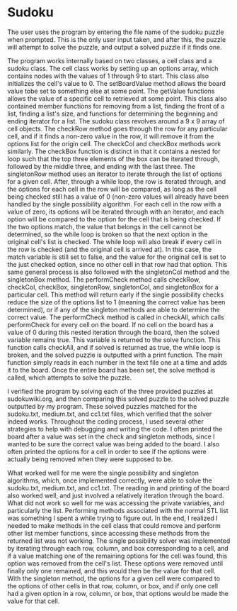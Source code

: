 Sudoku
======

The user uses the program by entering the file name of the sudoku puzzle when prompted. This is the only user input taken, and after this, the puzzle will attempt to solve the puzzle, and output a solved puzzle if it finds one.

The program works internally based on two classes, a cell class and a sudoku class. The cell class works by setting up an options array, which contains nodes with the values of 1 through 9 to start. This class also initializes the cell's value to 0. The setBoardValue method allows the board value tobe set to something else at some point. The getValue functions allows the value of a specific cell to retrieved at some point. This class also contained member functions for removing from a list, finding the front of a list, finding a list's size, and functions for determining the beginning and ending iterator for a list. The sudoku class revolves around a 9 x 9 array of cell objects. The checkRow method goes through the row for any particular cell, and if it finds a non-zero value in the row, it will remove it from the options list for the origin cell. The checkCol and checkBox methods work similarly. The checkBox function is distinct in that it contains a nested for loop such that the top three elements of the box can be iterated through, followed by the middle three, and ending with the last three. The singletonRow method uses an iterator to iterate through the list of options for a given cell. After, through a while loop, the row is iterated through, and the options for each cell in the row will be compared, as long as the cell being checked still has a value of 0 (non-zero values will already have been handled by the single possibility algorithm. For each cell in the row with a value of zero, its options will be iterated through with an iterator, and each option will be compared to the option for the cell that is being checked. If the two options match, the value that belongs in the cell cannot be determined, so the while loop is broken so that the next option in the original cell's list is checked. The while loop will also break if every cell in the row is checked (and the original cell is arrived at). In this case, the match variable is still set to false, and the value for the original cell is set to the just checked option, since no other cell in that row had that option. This same general process is also followed with the singletonCol method and the singletonBox method. The performCheck method calls checkRow, checkCol, checkBox, singletonRow, singletonCol, and singletonBox for a particular cell. This method will return early if the single possibility checks reduce the size of the options list to 1 (meaning the correct value has been determined), or if any of the singleton methods are able to determine the correct value. The performCheck method is called in checkAll, which calls performCheck for every cell on the board. If no cell on the board has a value of 0 during this nested iteration through the board, then the solved variable remains true. This variable is returned to the solve function. This function calls checkAll, and if solved is returned as true, the while loop is broken, and the solved puzzle is outputted with a print function. The main function simply reads in each number in the text file one at a time and adds it to the board. Once the entire board has been set, the solve method is called, which attempts to solve the puzzle.

I verified the program by solving each of the three provided puzzles at sudokuwiki.org, and then comparing this solved puzzle to the solved puzzle outputted by my program. These solved puzzles matched for the sudoku.txt, medium.txt, and cc1.txt files, which verified that the solver indeed works. Throughout the coding process, I used several other strategies to help with debugging and writing the code. I often printed the board after a value was set in the check and singleton methods, since I wanted to be sure the correct value was being added to the board. I also often printed the options for a cell in order to see if the options were actually being removed when they were supposed to be.

What worked well for me were the single possibility and singleton algorithms, which, once implemented correctly, were able to solve the sudoku.txt, medium.txt, and cc1.txt. The reading in and printing of the board also worked well, and just involved a relatively iteration through the board. What did not work so well for me was accessing the private variables, and particularly the list. Performing methods associated with the normal STL list was something I spent a while trying to figure out. In the end, I realized I needed to make methods in the cell class that could remove and perform other list member functions, since accessing these methods from the returned list was not working. The single possibility solver was implemented by iterating through each row, column, and box corresponding to a cell, and if a value matching one of the remaining options for the cell was found, this option was removed from the cell's list. These options were removed until finally only one remained, and this would then be the value for that cell. With the singleton method, the options for a given cell were compared to the options of other cells in that row, column, or box, and if only one cell had a given option in a row, column, or box, that options would be made the value for that cell. 
